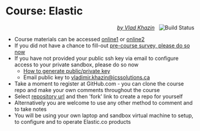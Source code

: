 # Course: Elastic #

<p align="right">
    <i>
        <a href="https://www.linkedin.com/in/vkhazin" target="_blank">by Vlad Khazin</a>
    </i>
    &nbsp;
    <a>
        <img alt="Build Status"
             style="border-width:0"
             src="https://travis-ci.org/vkhazin/elasticsearch-courseware-2d.svg?branch=master">
    </a>    
</p>

* Course materials can be accessed [online1](https://elasticsearch-courseware-2d.icssolutions.ca) or [online2](http://elasticsearch-courseware-2d-backup.icssolutions.ca/)
* If you did not have a chance to fill-out <a target="_blank" href="https://www.surveymonkey.com/r/FQ3R9DN">pre-course survey, please do so now</a>
* If you have not provided your public ssh key via email to configure access to your private sandbox, please do so now
  * <a href="https://docs.joyent.com/public-cloud/getting-started/ssh-keys/generating-an-ssh-key-manually" target="_blank">How to generate public/private key</a>
  * Email public key to <a href="mailto:vladimir.khazin@icssolutions.ca">vladimir.khazin@icssolutions.ca</a>
* Take a moment to register at GitHub.com - you can clone the course repo and make your own comments throughout the course
* Select <a href="https://github.com/vkhazin/elasticsearch-courseware" target="_blank">repository url</a> and then 'fork' link to create a repo for yourself 
* Alternatively you are welcome to use any other method to comment and to take notes
* You will be using your own laptop and sandbox virtual machine to setup, to configure and to operate Elastic.co products
